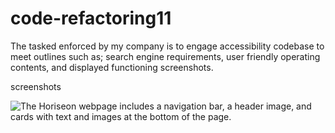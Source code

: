 # code-refactoring11

The tasked enforced by my company is to engage accessibility codebase to meet outlines such as; search engine requirements, user friendly operating contents, and displayed functioning screenshots.

screenshots

![The Horiseon webpage includes a navigation bar, a header image, and cards with text and images at the bottom of the page.](./Assets/01-html-css-git-homework-demo.png)
